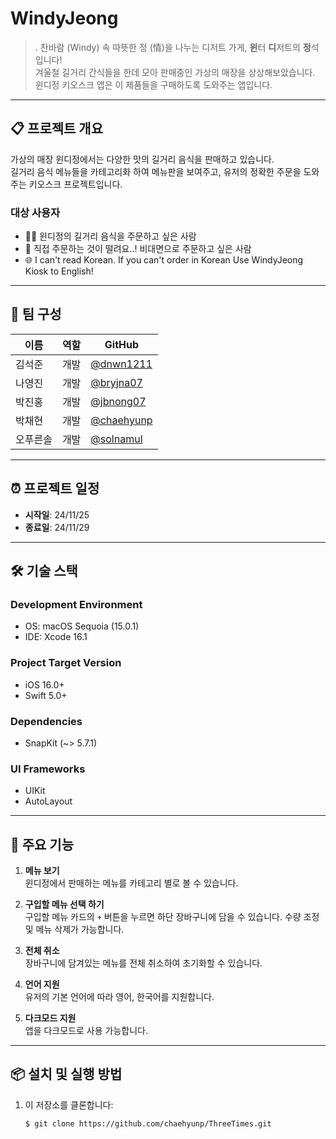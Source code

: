 # WindyJeong

>. 찬바람 (Windy) 속 따뜻한 정 (情)을 나누는 디저트 가게, **윈**터 **디**저트의 **정**석입니다!  
> 겨울철 길거리 간식들을 한데 모아 판매중인 가상의 매장을 상상해보았습니다.  
윈디정 키오스크 앱은 이 제품들을 구매하도록 도와주는 앱입니다.

---

<!--<p align="center">-->
<!--  <img src="" alt="WinterJeongLogo" width="300">-->
<!--</p>-->

## 📋 프로젝트 개요

가상의 매장 윈디정에서는 다양한 맛의 길거리 음식을 판매하고 있습니다.  
길거리 음식 메뉴들을 카테고리화 하여 메뉴판을 보여주고, 유저의 정확한 주문을 도와주는 키오스크 프로젝트입니다.

### 대상 사용자

- 🙋🏻 윈디정의 길거리 음식을 주문하고 싶은 사람
- 😬 직접 주문하는 것이 떨려요..! 비대면으로 주문하고 싶은 사람
- 🌐 I can't read Korean. If you can't order in Korean Use WindyJeong Kiosk to English!

---

## 👥 팀 구성

| 이름      | 역할       | GitHub                           |
| -------- | -------- | --------------------------------- |
| 김석준   | 개발 | [@dnwn1211](https://github.com/dnwn1211) |
| 나영진   | 개발 | [@bryjna07](https://github.com/bryjna07) |
| 박진홍   | 개발 | [@jbnong07](https://github.com/jbnong07) |
| 박채현   | 개발 | [@chaehyunp](https://github.com/chaehyunp) |
| 오푸른솔  | 개발 | [@solnamul](https://github.com/solnamul) |

---

## ⏰ 프로젝트 일정

- **시작일**: 24/11/25  
- **종료일**: 24/11/29

---

## 🛠️ 기술 스택

### Development Environment
- OS: macOS Sequoia (15.0.1)
- IDE: Xcode 16.1

### Project Target Version
- iOS 16.0+
- Swift 5.0+

### Dependencies
- SnapKit (~> 5.7.1)

### UI Frameworks
- UIKit
- AutoLayout


---

## 📱 주요 기능

1. **메뉴 보기**  
   윈디정에서 판매하는 메뉴를 카테고리 별로 볼 수 있습니다.

2. **구입할 메뉴 선택 하기**  
   구입할 메뉴 카드의 `+` 버튼을 누르면 하단 장바구니에 담을 수 있습니다.
   수량 조정 및 메뉴 삭제가 가능합니다.
   
3. **전체 취소**  
    장바구니에 담겨있는 메뉴를 전체 취소하여 초기화할 수 있습니다.
    
4. **언어 지원**  
    유저의 기본 언어에 따라 영어, 한국어를 지원합니다.
    
5. **다크모드 지원**  
    앱을 다크모드로 사용 가능합니다.


---

## 📦 설치 및 실행 방법

1. 이 저장소를 클론합니다:
   ```bash
   $ git clone https://github.com/chaehyunp/ThreeTimes.git
   ```
